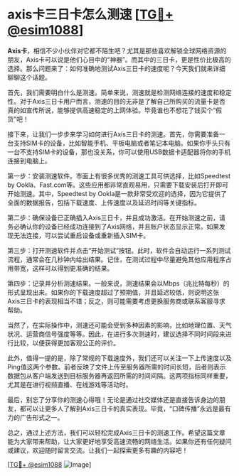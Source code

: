 # axis卡三日卡怎么测速 [[TG💪+ @esim1088](https://t.me/s/esim1088)]

**Axis卡**，相信不少小伙伴对它都不陌生吧？尤其是那些喜欢解锁全球网络资源的朋友，Axis卡可以说是他们心目中的“神器”。而其中的三日卡，更是性价比极高的选择。那么问题来了：如何准确地测试Axis三日卡的速度呢？今天我们就来详细聊聊这个话题。

首先，我们需要明白什么是测速。简单来说，测速就是检测网络连接的速度和稳定性。对于Axis三日卡用户而言，测速的目的无非是了解自己所购买的流量卡是否真的如宣传所说，能够提供高速稳定的上网体验。毕竟谁也不想花了钱买个“假货”吧！

接下来，让我们一步步来学习如何进行Axis三日卡的测速。首先，你需要准备一台支持SIM卡的设备，比如智能手机、平板电脑或者笔记本电脑。如果你手头只有一台不支持SIM卡的设备，那也没关系，你可以使用USB数据卡适配器将你的手机连接到电脑上。

第一步：安装测速软件。市面上有很多优秀的测速工具可供选择，比如Speedtest by Ookla、Fast.com等。这些应用都非常直观易用，只需要下载安装后打开即可开始测速。其中，Speedtest by Ookla是一款非常受欢迎的选择，因为它提供了全面的数据报告，包括下载速度、上传速度以及延迟时间等关键指标。

第二步：确保设备已正确插入Axis三日卡，并且成功激活。在开始测速之前，请务必确认你的设备已经成功连接到了Axis网络，并且账户状态显示正常。如果发现无法连接，可以尝试重启设备或重新插入SIM卡。

第三步：打开测速软件并点击“开始测试”按钮。此时，软件会自动运行一系列测试流程，通常会在几秒钟内给出结果。记住，在测试过程中尽量避免其他应用程序占用带宽，这样可以得到更准确的结果。

第四步：记录并分析测速结果。一般来说，测速结果会以Mbps（兆比特每秒）的形式呈现出来。如果你的下载速度超过了预期值，并且延迟较低，则说明这张Axis三日卡的表现相当不错；反之，则可能需要考虑更换服务商或联系客服寻求帮助。

当然了，在实际操作中，测速还可能会受到多种因素的影响，比如地理位置、天气状况、运营商信号强度等等。因此，在进行多次测速时，建议选择不同时间段来进行比较，以便获得更加客观公正的评价。

此外，值得一提的是，除了常规的下载速度外，我们还可以关注一下上传速度以及Ping值这两个参数。前者反映了文件上传至服务器所需的时间长短，后者则表示数据包从客户端发送到目标服务器再返回所需的时间间隔。这两项指标同样重要，尤其是在进行视频直播、在线游戏等活动时。

最后，别忘了分享你的测速心得哦！无论是通过社交媒体还是直接告诉身边的朋友，都可以让更多人了解到Axis三日卡的真实表现。毕竟，“口碑传播”永远是最有力的广告形式之一。

总之，通过上述方法，我们可以轻松完成Axis三日卡的测速工作。希望这篇文章能为大家带来帮助，让大家更好地享受高速流畅的网络生活。如果你还有任何疑问或建议，欢迎随时留言交流。让我们一起探索更多有趣的内容吧！

[[TG💪+ @esim1088](https://t.me/s/esim1088) ![Image](https://i.postimg.cc/4NQfJmqS/Snipaste-2025-05-13-00-14-12.png)]